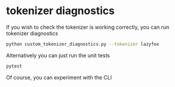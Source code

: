 # tokenizer diagnostics
If you wish to check the tokenizer is working correctly, you can run tokenizer diagnostics

```bash
python custom_tokenizer_diagnostics.py --tokenizer lazyfox
```

Alternatively you can just run the unit tests

```bash
pytest
```

Of course, you can experiment with the CLI


